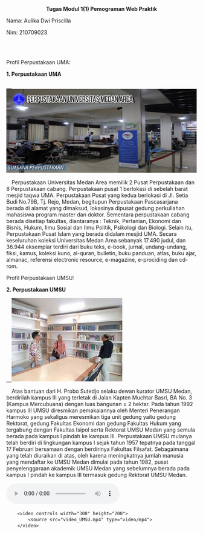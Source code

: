 <!DOCTYPE html> 
<html>
<head>
	<title> Profil Perpustakaan UMA</title>
</head>
</body>
<center><b><head><tittle>Tugas Modul 1(1) Pemograman Web Praktik</tittle></head></b></center>
<body>
<p>Nama: Aulika Dwi Priscilla</p>
<p>Nim: 210709023</p>
<br/>
<br/>
<p>Profil Perpustakaan UMA:</p>
<p><b>1. Perpustakaan UMA</b></p>
<a href="https://perpustakaan.uma.ac.id/">
&emsp;<img src="perpusuma.jpg"widht="900px;height=506px;px;"> </a>

<p class="justify">&emsp;Perpustakaan Universitas Medan Area memilik 2 Pusat Perpustakaan dan 8 Perpustakaan cabang. Perpustakaan pusat 1 berlokasi di sebelah barat mesjid taqwa UMA. Perpustakaan Pusat yang kedua berlokasi di Jl. Setia Budi No.79B, Tj. Rejo, Medan, begitupun Perpustakaan Pascasarjana berada di alamat 
    yang dimaksud, lokasinya dipusat gedung perkuliahan mahasiswa program master dan doktor. Sementara perpustakaan cabang berada disetiap fakultas, diantaranya : Teknik, Pertanian, Ekonomi dan Bisnis, Hukum, Ilmu Sosial dan Ilmu Politik, Psikologi dan Biologi. Selain itu, Perpustakaan Pusat Islam yang berada didalam mesjid UMA. Secara keseluruhan koleksi Universitas Medan Area sebanyak 17.490 judul, dan 36.944 eksemplar terdiri dari buku teks, e-book, jurnal, undang-undang, fiksi, kamus, koleksi kuno, al-quran, bulletin, buku panduan, atlas, buku ajar, almanac, referensi electronic resource, e-magazine, e-prociding dan cd-rom.</p>
    </a>

<p>Profil Perpustakaan UMSU:</p>
<p><b>2. Perpustakaan UMSU</b></p>
<a href="https://perpustakaan.umsu.ac.id/">
&emsp;<img src="perpusumsu.jpeg"style="widht=900px;height=506px;px;"></a>

<p class="justify">&emsp;Atas bantuan dari H. Probo Sutedjo selaku dewan kurator UMSU Medan, berdirilah kampus III yang terletak di Jalan Kapten Muchtar Basri, BA No. 3 (Kampus Mercubuana) dengan luas bangunan ± 2 hektar. Pada tahun 1992 kampus III UMSU diresmikan pemakaiannya oleh Menteri Penerangan Harmoko yang sekaligus meresmikan tiga unit gedung yaitu gedung Rektorat, gedung Fakultas Ekonomi dan gedung Fakultas Hukum yang tergabung dengan Fakultas Isipol serta Rektorat UMSU Medan yang semula berada pada kampus I pindah ke kampus III.
    Perpustakaan UMSU mulanya telah berdiri di lingkungan kampus I sejak tahun 1957 tepatnya pada tanggal 17 Februari bersamaan dengan berdirinya Fakultas Filsafat. Sebagaimana yang telah diuraikan di atas, oleh karena meningkatnya jumlah manusia yang mendaftar ke UMSU Medan dimulai pada tahun 1982, pusat penyelenggaraan akademik UMSU Medan yang sebelumnya berada pada kampus I pindah ke kampus III termasuk gedung Rektorat UMSU Medan.</p>
    <section>

<audio controls width="300" height="200">
<source src="Abdul & The Coffee Theory - Happy Ending.mp3">
</audio>

        <video controls width="300" height="200">
            <source src="video_UMSU.mp4" type="video/mp4">
        </video>
</html>
